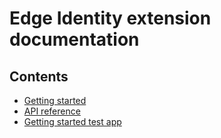 # Edge Identity extension documentation

## Contents
- [Getting started](getting-started.md)
- [API reference](api-reference.md)
- [Getting started test app](getting-started-test-app.md)